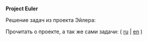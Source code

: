 **Project Euler**

Решение задач из проекта Эйлера:

Прочитать о проекте, а так же сами задачи: ( [ru](https://euler.jakumo.org/ "https://euler.jakumo.org/") | [en](https://projecteuler.net/ "https://projecteuler.net/") )
